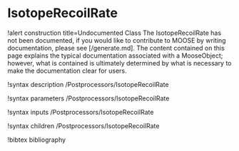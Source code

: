 <!-- MOOSE Documentation Stub: Remove this when content is added. -->

# IsotopeRecoilRate

!alert construction title=Undocumented Class
The IsotopeRecoilRate has not been documented, if you would like to contribute to MOOSE by
writing documentation, please see [/generate.md]. The content contained on this page explains
the typical documentation associated with a MooseObject; however, what is contained is ultimately
determined by what is necessary to make the documentation clear for users.

!syntax description /Postprocessors/IsotopeRecoilRate

!syntax parameters /Postprocessors/IsotopeRecoilRate

!syntax inputs /Postprocessors/IsotopeRecoilRate

!syntax children /Postprocessors/IsotopeRecoilRate

!bibtex bibliography
